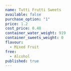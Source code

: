 ```yaml
---
name: Tutti Frutti Sweets
available: false
purchase_option: "1"
price: 1.2
cost_price: 0.48
container_water_weight: 919
container_sweets_weight: 0
flavour: 
  - Mixed Fruit
free: 
  - Alcohol
published: true
---
```

